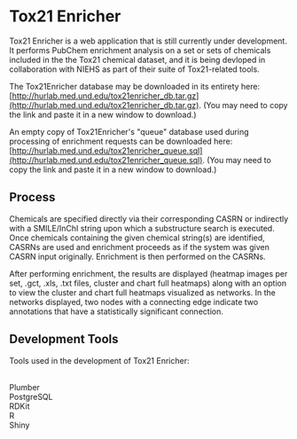 <h1>Tox21 Enricher</h1>
Tox21 Enricher is a web application that is still currently under development. It performs PubChem enrichment analysis on a set or sets of chemicals included in the the Tox21 chemical dataset, and it is being devloped in collaboration with NIEHS as part of their suite of Tox21-related tools.


The Tox21Enricher database may be downloaded in its entirety here: [http://hurlab.med.und.edu/tox21enricher_db.tar.gz](http://hurlab.med.und.edu/tox21enricher_db.tar.gz). (You may need to copy the link and paste it in a new window to download.)

An empty copy of Tox21Enricher's "queue" database used during processing of enrichment requests can be downloaded here: [http://hurlab.med.und.edu/tox21enricher_queue.sql](http://hurlab.med.und.edu/tox21enricher_queue.sql). (You may need to copy the link and paste it in a new window to download.)

<h2>Process</h2>
Chemicals are specified directly via their corresponding CASRN or indirectly with a SMILE/InChI string upon which a substructure search is executed. Once chemicals containing the given chemical string(s) are identified, CASRNs are used and enrichment proceeds as if the system was given CASRN input originally. Enrichment is then performed on the CASRNs.

After performing enrichment, the results are displayed (heatmap images per set, .gct, .xls, .txt files, cluster and chart full heatmaps) along with an option to view the cluster and chart full heatmaps visualized as networks. In the networks displayed, two nodes with a connecting edge indicate two annotations that have a statistically significant connection.

<h2>Development Tools</h2>
Tools used in the development of Tox21 Enricher:

<br/>Plumber
<br/>PostgreSQL
<br/>RDKit
<br/>R
<br/>Shiny
